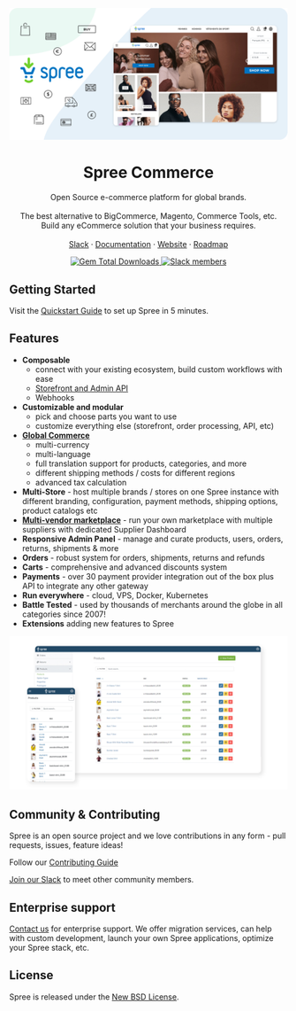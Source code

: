 <p align="center">
  <a href="https://spreecommerce.org">
    <img src="docs/images/spree_header_978-2x.png" alt="Spree Commerce">
  </a>

  <h1 align="center">Spree Commerce</h2>

  <p align="center">
    Open Source e-commerce platform for global brands.
    <br />
    <br />
    The best alternative to BigCommerce, Magento, Commerce Tools, etc.
    <br />
    Build any eCommerce solution that your business requires.
    <br />
    <br />
    <a href="https://slack.spreecommerce.org">Slack</a>
    ·
    <a href="https://docs.spreecommerce.org">Documentation</a>
    ·
    <a href="https://spreecommerce.org">Website</a>
    ·
    <a href="https://github.com/spree/spree/milestones?direction=asc&sort=due_date&state=open">Roadmap</a>
  </p>
</p>

<p align="center">
  <a href="https://rubygems.org/gems/spree">
    <img alt="Gem Total Downloads" src="https://img.shields.io/gem/dt/spree" />
  </a>
  <a href="https://slack.spreecommerce.org">
    <img alt="Slack members" src="https://img.shields.io/badge/slack%20members-6.5K-blue" />
  </a>
</p>

## Getting Started

Visit the [Quickstart Guide](https://docs.spreecommerce.org/developer/getting-started) to set up Spree in 5 minutes.

## Features

* **Composable**
  * connect with your existing ecosystem, build custom workflows with ease
  * [Storefront and Admin API](https://docs.spreecommerce.org/api-reference)
  * Webhooks
* **Customizable and modular**
  * pick and choose parts you want to use
  * customize everything else (storefront, order processing, API, etc)
* **[Global Commerce](https://spreecommerce.org/use-cases/international-sales-demo/)**
  * multi-currency
  * multi-language
  * full translation support for products, categories, and more
  * different shipping methods / costs for different regions
  * advanced tax calculation
* **Multi-Store** - host multiple brands / stores on one Spree instance with different branding, configuration, payment methods, shipping options, product catalogs etc
* **[Multi-vendor marketplace](https://spreecommerce.org/use-cases/multi-vendor-marketplace-demo/)** - run your own marketplace with multiple suppliers with dedicated Supplier Dashboard
* **Responsive Admin Panel** - manage and curate products, users, orders, returns, shipments & more
* **Orders** - robust system for orders, shipments, returns and refunds
* **Carts** -  comprehensive and advanced discounts system
* **Payments** - over 30 payment provider integration out of the box plus API to integrate any other gateway
* **Run everywhere** - cloud, VPS, Docker, Kubernetes
* **Battle Tested** - used by thousands of merchants around the globe in all categories since 2007!
* **Extensions** adding new features to Spree

<a href="https://docs.spreecommerce.org/developer/getting-started">
  <img src="docs/images/admin_panel_978-2x.png" alt="Spree Admin Dashboard" />
</a>

## Community & Contributing

Spree is an open source project and we love contributions in any form - pull requests, issues, feature ideas!

Follow our [Contributing Guide](https://docs.spreecommerce.org/developer/contributing)

[Join our Slack](https://slack.spreecommerce.org) to meet other community members.

## Enterprise support

[Contact us](https://spreecommerce.org/contact/) for enterprise support. We offer migration services, can help with custom development, launch your own Spree applications, optimize your Spree stack, etc.

## License

Spree is released under the [New BSD License](https://github.com/spree/spree/blob/main/license.md).
